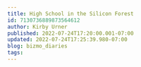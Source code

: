 ```yaml
---
title: High School in the Silicon Forest
id: 7130736889873564612
author: Kirby Urner
published: 2022-07-24T17:20:00.001-07:00
updated: 2022-07-24T17:25:39.980-07:00
blog: bizmo_diaries
tags: 
---
```


